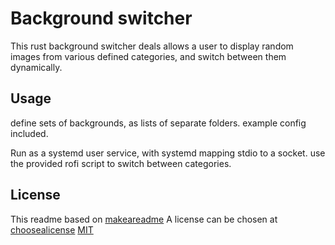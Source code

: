 # Background switcher

This rust background switcher deals allows a user to display random images from various defined categories, and switch between them dynamically.

## Usage

define sets of backgrounds, as lists of separate folders. example config included.

Run as a systemd user service, with systemd mapping stdio to a socket. use the provided rofi script to switch between categories.

## License
This readme based on [makeareadme](https://www.makeareadme.com/) 
A license can be chosen at [choosealicense](https://choosealicense.com/)
[MIT](https://choosealicense.com/licenses/mit/)


